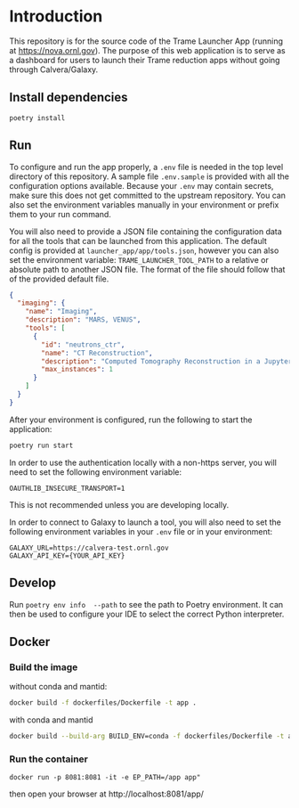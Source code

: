 # Introduction

This repository is for the source code of the Trame Launcher App (running at https://nova.ornl.gov). The purpose
of this web application is to serve as a dashboard for users to launch their Trame reduction apps without going through
Calvera/Galaxy.


## Install dependencies  

```
poetry install
```

## Run

To configure and run the app properly, a `.env` file is needed in the top level directory of this repository. 
A sample file `.env.sample` is provided with all the configuration options available. Because your `.env` may contain
secrets, make sure this does not get committed to the upstream repository. You can also set the environment variables
manually in your environment or prefix them to your run command.

You will also need to provide a JSON file containing the configuration data for all the tools that can be launched from this
application. The default config is provided at `launcher_app/app/tools.json`, however you can also set the environment variable:
`TRAME_LAUNCHER_TOOL_PATH` to a relative or absolute path to another JSON file. The format of the file  should follow that 
of the provided default file. 

```json
{
  "imaging": {
    "name": "Imaging",
    "description": "MARS, VENUS",
    "tools": [
      {
        "id": "neutrons_ctr",
        "name": "CT Reconstruction",
        "description": "Computed Tomography Reconstruction in a Jupyter Notebook",
        "max_instances": 1
      }
    ]
  }
}
```

After your environment is configured, run the following to start the application:
```bash
poetry run start
```

In order to use the authentication locally with a non-https server, you will need to set the following environment variable:
```
OAUTHLIB_INSECURE_TRANSPORT=1
``` 
This is not recommended unless you are developing locally.

In order to connect to Galaxy to launch a tool, you will also need to set the following environment variables in your
`.env` file or in your environment:
```
GALAXY_URL=https://calvera-test.ornl.gov
GALAXY_API_KEY={YOUR_API_KEY}
```

## Develop

Run `poetry env info  --path` to see the path to Poetry environment. It can then be used
to configure your IDE to select the correct Python interpreter.

## Docker
### Build the image

without conda and mantid:

```bash
docker build -f dockerfiles/Dockerfile -t app .
```

with conda and mantid

```bash
docker build --build-arg BUILD_ENV=conda -f dockerfiles/Dockerfile -t app .
```

### Run the container

```
docker run -p 8081:8081 -it -e EP_PATH=/app app"
```

then open your browser at http://localhost:8081/app/